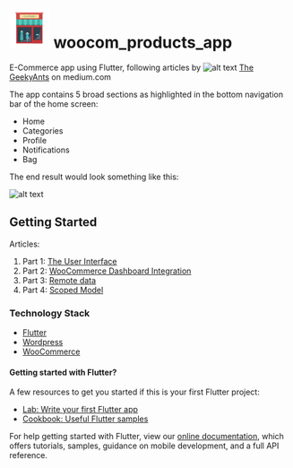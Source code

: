 # ![alt text](https://github.com/enigmatic7earth/woocom_products_app/blob/master/ios/Runner/Assets.xcassets/AppIcon.appiconset/Icon-72.png "The GeekyAnts: E-Commerce app using Flutter") woocom_products_app

E-Commerce app using Flutter, following articles by ![alt text](https://cdn-images-1.medium.com/fit/c/36/36/1*rSGF7OBUjv3Ac2kP_cSjtA.png "The GeekyAnts") [The GeekyAnts](https://blog.geekyants.com/) on medium.com

The app contains 5 broad sections as highlighted in the bottom navigation bar of the home screen:

* Home
* Categories
* Profile
* Notifications
* Bag

The end result would look something like this:

![alt text](https://cdn-images-1.medium.com/max/1600/1*-Sp7Ns35WKlkFoiIg064KQ.gif  "The GeekyAnts: E-Commerce app using Flutter")


## Getting Started

Articles:
1. Part 1: [The User Interface](https://blog.geekyants.com/flutter-e-commerce-backend-app-2d23121fd0c8-2d23121fd0c8)
2. Part 2: [WooCommerce Dashboard Integration](https://blog.geekyants.com/e-commerce-app-using-flutter-part-2-688859e2cf92)
3. Part 3: [Remote data](https://blog.geekyants.com/e-commerce-app-using-flutter-part-3-remote-data-7c35009b9080)
4. Part 4: [Scoped Model](https://blog.geekyants.com/e-commerce-app-using-flutter-part-4-scoped-model-c5991cda039)

### Technology Stack
* [Flutter](https://flutter.dev/)
* [Wordpress](https://wordpress.com)
* [WooCommerce](https://woocommerce.com)




#### Getting started with Flutter?
A few resources to get you started if this is your first Flutter project:

- [Lab: Write your first Flutter app](https://flutter.dev/docs/get-started/codelab)
- [Cookbook: Useful Flutter samples](https://flutter.dev/docs/cookbook)

For help getting started with Flutter, view our 
[online documentation](https://flutter.dev/docs), which offers tutorials, 
samples, guidance on mobile development, and a full API reference.
